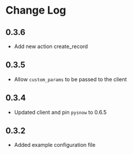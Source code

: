 # Change Log

## 0.3.6

- Add new action create_record

## 0.3.5

- Allow `custom_params` to be passed to the client

## 0.3.4

- Updated client and pin `pysnow` to 0.6.5

## 0.3.2

- Added example configuration file
